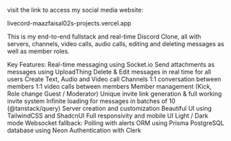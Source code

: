 visit the link to access my social media website:

livecord-maazfaisal02s-projects.vercel.app

This is my end-to-end fullstack and real-time Discord Clone, all with servers, channels, video calls, audio calls, editing and deleting messages as well as member roles.

Key Features:
Real-time messaging using Socket.io 
Send attachments as messages using UploadThing 
Delete & Edit messages in real time for all users 
Create Text, Audio and Video call Channels 
1:1 conversation between members 
1:1 video calls between members 
Member management (Kick, Role change Guest / Moderator) 
Unique invite link generation & full working invite system 
Infinite loading for messages in batches of 10 (@tanstack/query) 
Server creation and customization 
Beautiful UI using TailwindCSS and ShadcnUI 
Full responsivity and mobile UI 
Light / Dark mode 
Websocket fallback: Polling with alerts 
ORM using Prisma 
PostgreSQL database using Neon
Authentication with Clerk
